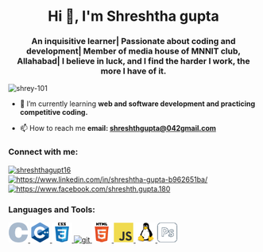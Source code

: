 <h1 align="center">Hi 👋, I'm Shreshtha gupta</h1>
<h3 align="center">An inquisitive learner| Passionate about coding and development| Member of media house of MNNIT club, Allahabad| I believe in luck, and I find the harder I work, the more I have of it.</h3>

<p align="left"> <img src="https://komarev.com/ghpvc/?username=shrey-101&label=Profile%20views&color=0e75b6&style=flat" alt="shrey-101" /> </p>

- 🌱 I’m currently learning **web and software development and practicing competitive coding.**

- 📫 How to reach me **email: shreshthgupta@042gmail.com**

<h3 align="left">Connect with me:</h3>
<p align="left">
<a href="https://twitter.com/shreshthagupt16" target="blank"><img align="center" src="https://cdn.jsdelivr.net/npm/simple-icons@3.0.1/icons/twitter.svg" alt="shreshthagupt16" height="30" width="40" /></a>
<a href="https://linkedin.com/in/https://www.linkedin.com/in/shreshtha-gupta-b962651ba/" target="blank"><img align="center" src="https://cdn.jsdelivr.net/npm/simple-icons@3.0.1/icons/linkedin.svg" alt="https://www.linkedin.com/in/shreshtha-gupta-b962651ba/" height="30" width="40" /></a>
<a href="https://fb.com/https://www.facebook.com/shreshth.gupta.180" target="blank"><img align="center" src="https://cdn.jsdelivr.net/npm/simple-icons@3.0.1/icons/facebook.svg" alt="https://www.facebook.com/shreshth.gupta.180" height="30" width="40" /></a>
</p>

<h3 align="left">Languages and Tools:</h3>
<p align="left"> <a href="https://www.cprogramming.com/" target="_blank"> <img src="https://raw.githubusercontent.com/devicons/devicon/master/icons/c/c-original.svg" alt="c" width="40" height="40"/> </a> <a href="https://www.w3schools.com/cpp/" target="_blank"> <img src="https://raw.githubusercontent.com/devicons/devicon/master/icons/cplusplus/cplusplus-original.svg" alt="cplusplus" width="40" height="40"/> </a> <a href="https://www.w3schools.com/css/" target="_blank"> <img src="https://raw.githubusercontent.com/devicons/devicon/master/icons/css3/css3-original-wordmark.svg" alt="css3" width="40" height="40"/> </a> <a href="https://git-scm.com/" target="_blank"> <img src="https://www.vectorlogo.zone/logos/git-scm/git-scm-icon.svg" alt="git" width="40" height="40"/> </a> <a href="https://www.w3.org/html/" target="_blank"> <img src="https://raw.githubusercontent.com/devicons/devicon/master/icons/html5/html5-original-wordmark.svg" alt="html5" width="40" height="40"/> </a> <a href="https://developer.mozilla.org/en-US/docs/Web/JavaScript" target="_blank"> <img src="https://raw.githubusercontent.com/devicons/devicon/master/icons/javascript/javascript-original.svg" alt="javascript" width="40" height="40"/> </a> <a href="https://www.linux.org/" target="_blank"> <img src="https://raw.githubusercontent.com/devicons/devicon/master/icons/linux/linux-original.svg" alt="linux" width="40" height="40"/> </a> <a href="https://www.photoshop.com/en" target="_blank"> <img src="https://raw.githubusercontent.com/devicons/devicon/master/icons/photoshop/photoshop-line.svg" alt="photoshop" width="40" height="40"/> </a> </p>
